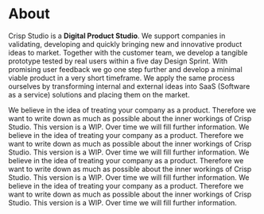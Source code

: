 # About

Crisp Studio is a **Digital Product Studio**. We support companies in validating, developing and quickly bringing new and innovative product ideas to market. Together with the customer team, we develop a tangible prototype tested by real users within a five day Design Sprint. With promising user feedback we go one step further and develop a minimal viable product in a very short timeframe. We apply the same process ourselves by transforming internal and external ideas into SaaS \(Software as a service\) solutions and placing them on the market.

<hint type="info">
We believe in the idea of treating your company as a product. Therefore we want to write down as much as possible about the inner workings of Crisp Studio. This version is a WIP. Over time we will fill further information.
</hint>

<hint type="warning">
We believe in the idea of treating your company as a product. Therefore we want to write down as much as possible about the inner workings of Crisp Studio. This version is a WIP. Over time we will fill further information.
</hint>

<hint type="danger">
We believe in the idea of treating your company as a product. Therefore we want to write down as much as possible about the inner workings of Crisp Studio. This version is a WIP. Over time we will fill further information.
</hint>

<hint type="success">
We believe in the idea of treating your company as a product. Therefore we want to write down as much as possible about the inner workings of Crisp Studio. This version is a WIP. Over time we will fill further information.
</hint>
